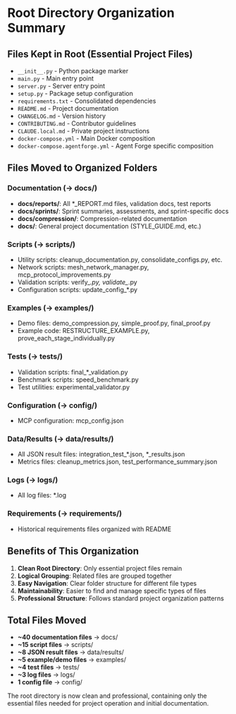 # Root Directory Organization Summary

## Files Kept in Root (Essential Project Files)
- `__init__.py` - Python package marker
- `main.py` - Main entry point 
- `server.py` - Server entry point
- `setup.py` - Package setup configuration
- `requirements.txt` - Consolidated dependencies
- `README.md` - Project documentation
- `CHANGELOG.md` - Version history
- `CONTRIBUTING.md` - Contributor guidelines  
- `CLAUDE.local.md` - Private project instructions
- `docker-compose.yml` - Main Docker composition
- `docker-compose.agentforge.yml` - Agent Forge specific composition

## Files Moved to Organized Folders

### Documentation (→ docs/)
- **docs/reports/**: All *_REPORT.md files, validation docs, test reports
- **docs/sprints/**: Sprint summaries, assessments, and sprint-specific docs
- **docs/compression/**: Compression-related documentation
- **docs/**: General project documentation (STYLE_GUIDE.md, etc.)

### Scripts (→ scripts/)
- Utility scripts: cleanup_documentation.py, consolidate_configs.py, etc.
- Network scripts: mesh_network_manager.py, mcp_protocol_improvements.py
- Validation scripts: verify_*.py, validate_*.py
- Configuration scripts: update_config_*.py

### Examples (→ examples/)
- Demo files: demo_compression.py, simple_proof.py, final_proof.py
- Example code: RESTRUCTURE_EXAMPLE.py, prove_each_stage_individually.py

### Tests (→ tests/)
- Validation scripts: final_*_validation.py
- Benchmark scripts: speed_benchmark.py
- Test utilities: experimental_validator.py

### Configuration (→ config/)
- MCP configuration: mcp_config.json

### Data/Results (→ data/results/)
- All JSON result files: integration_test_*.json, *_results.json
- Metrics files: cleanup_metrics.json, test_performance_summary.json

### Logs (→ logs/)
- All log files: *.log

### Requirements (→ requirements/)
- Historical requirements files organized with README

## Benefits of This Organization

1. **Clean Root Directory**: Only essential project files remain
2. **Logical Grouping**: Related files are grouped together
3. **Easy Navigation**: Clear folder structure for different file types
4. **Maintainability**: Easier to find and manage specific types of files
5. **Professional Structure**: Follows standard project organization patterns

## Total Files Moved
- **~40 documentation files** → docs/
- **~15 script files** → scripts/  
- **~8 JSON result files** → data/results/
- **~5 example/demo files** → examples/
- **~4 test files** → tests/
- **~3 log files** → logs/
- **1 config file** → config/

The root directory is now clean and professional, containing only the essential files needed for project operation and initial documentation.